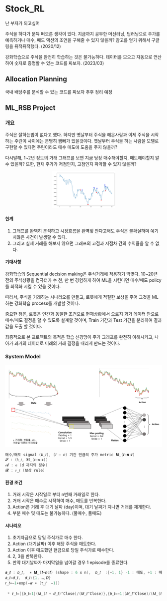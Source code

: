 # Stock_RL
난 부자가 되고싶어

주식을 하다가 문뜩 떠오른 생각이 있다. 지금까지 공부한 머신러닝, 딥러닝으로 주가를 예측하거나 매수, 매도 액션의 조언을 구해줄 수 있지 않을까?
참고를 얻기 위해서 구글링을 뒤적뒤적했다. (2020/12)

강화학습으로 주식을 완전히 학습하는 것은 불가능하다.
데이터를 모으고 자동으로 연산하여 숫자로 증명할 수 있는 코드를 짜보자. (2023/03)

## Allocation Planning 

국내 배당주를 분석할 수 있는 코드를 짜보자 
추후 정리 예정

## ML_RSB Project

### 개요
주식은 잘하는법이 없다고 했다. 하지만 옛날부터 주식을 해온사람과 이제 주식을 시작하는 주린이 사이에는 분명히 짬빠가 있을것이다.
옛날부터 주식을 하는 사람을 모델로 구현할 수 있다면 주린이라도 매수 매도에 도움을 주지 않을까?

다시말해, 1~2년 정도의 거래 그래프를 보면 지금 당장 매수해야할지, 매도해야할지 알 수 있을까?
또한, 현재 주가가 저점인지, 고점인지 파악할 수 있지 않을까?

<p align="center"><img src="./images/optimal_policy.png" width="40%" height="40%"/></p>

#### 한계
1. 그래프를 완벽히 분석하고 시장흐름을 완벽힣 안다고해도 주식은 불확실하며 예기치않은 사건이 발생할 수 있다.
2. 그리고 실제 거래를 해보지 않으면 그래프의 고점과 저점차 간의 수익율을 알 수 없다.

#### 기대사항
강화학습의 Sequential decision making은 주식거래에 적용하기 딱맞다.
10~20년 전의 주식상황을 컴퓨터가 수 천, 만 번 경험하게 하여 ML을 시킨다면 매수/매도 policy를 최적화 시킬 수 있을 것이다.

따라서, 주식을 거래하는 시나리오를 만들고, 로봇에게 적절한 보상을 주어 그것을 ML하는 강화학습 process를 개발할 것이다.

중요한 점은, 로봇은 인간과 동일한 조건으로 현재상황에서 오로지 과거 데이터 만으로 매수/매도 결정을 할 수 있도록 설계할 것이며, 
Train 기간과 Test 기간을 분리하여 결과값을 도출 할 것이다.

최종적으로 본 프로젝트의 목적은 학습 신경망이 주가 그래프를 완전히 이해시키고, 나아가 과거의 데이터로 미래의 거래 결정을 내리게 만드는 것이다.

### System Model

<p align="center"><img src="./images/System_model.png" width="100%" height="40%"/></p>

```c
매수/매도 signal (𝑏_𝑡), (𝑡 – 𝑛) 기간 만큼의 주가 metric 𝚳_(𝒕−𝒏:𝒕)
𝓢 : (𝑏_𝑡, 𝚳_(𝒕−𝒏:𝒕))
𝓐 : 𝑎 (d 까지의 정수)
𝓡 : 𝑟_𝑡 (보상 rule)
```
#### 환경 조건
1. 거래 시작은 시작일로 부터 n번째 거래일로 한다. 
2. 거래 시작은 매수로 시작하여 매수, 매도를 반복한다. 
3. Action은 거래 후 대기 날짜 (day)이며, 대기 날짜가 지나면 거래를 재개한다.
4. 부분 매수 및 매도는 불가능하다. (풀매수, 풀매도)

#### 시나리오
1. 초기자금으로 당일 주식가로 매수 한다.
2. Action (대기날짜) 이후 해당 주식을 매도한다.
3. Action 이후 매도했던 현금으로 당일 주식가로 매수한다.
4. 2, 3을 반복한다.
5. 만약 대기날짜가 마지막일을 넘어갈 경우 1 episode를 종료한다.

```c
𝒔_𝒕 : 𝑏_𝑡,  ∗ 𝚳_(𝒕−𝒏:𝒕) (shape : 6 x n),  𝑏_𝑡  :{−1, 1} -1 : 매도, +1 : 매수
𝑎_𝑡=𝑑_𝑡,  𝑑_𝑡:{1, …,𝐷}
𝑟_𝑡=−1∗exp⁡(−𝑤 ∗ (𝜏_𝑡  −1))

 * 𝜏_𝑡=[{𝑏_𝑡=1|(𝑀_(𝑡 + 𝑑_𝑡)^Close)/(𝑀_𝑡^Close)},{𝑏_𝑡=−1|(𝑀_𝑡^Close)/(𝑀_(𝑡 + 𝑑_𝑡)^Close )}]
```





